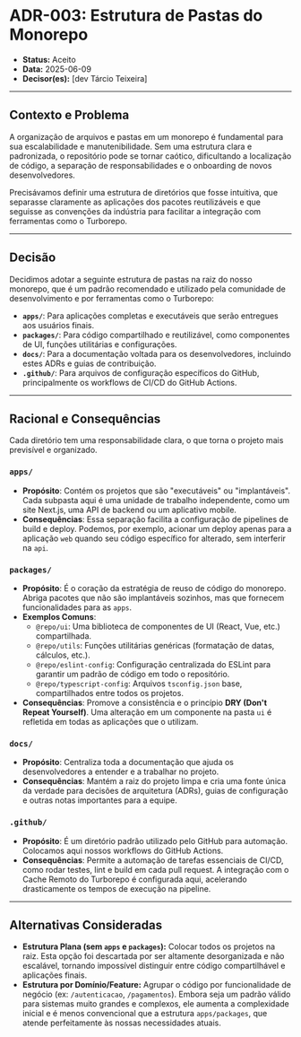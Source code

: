 # ADR-003: Estrutura de Pastas do Monorepo

* **Status:** Aceito
* **Data:** 2025-06-09
* **Decisor(es):** [dev Tárcio Teixeira]

---

## Contexto e Problema

A organização de arquivos e pastas em um monorepo é fundamental para sua escalabilidade e manutenibilidade. Sem uma estrutura clara e padronizada, o repositório pode se tornar caótico, dificultando a localização de código, a separação de responsabilidades e o onboarding de novos desenvolvedores.

Precisávamos definir uma estrutura de diretórios que fosse intuitiva, que separasse claramente as aplicações dos pacotes reutilizáveis e que seguisse as convenções da indústria para facilitar a integração com ferramentas como o Turborepo.

---

## Decisão

Decidimos adotar a seguinte estrutura de pastas na raiz do nosso monorepo, que é um padrão recomendado e utilizado pela comunidade de desenvolvimento e por ferramentas como o Turborepo:

* **`apps/`**: Para aplicações completas e executáveis que serão entregues aos usuários finais.
* **`packages/`**: Para código compartilhado e reutilizável, como componentes de UI, funções utilitárias e configurações.
* **`docs/`**: Para a documentação voltada para os desenvolvedores, incluindo estes ADRs e guias de contribuição.
* **`.github/`**: Para arquivos de configuração específicos do GitHub, principalmente os workflows de CI/CD do GitHub Actions.

---

## Racional e Consequências

Cada diretório tem uma responsabilidade clara, o que torna o projeto mais previsível e organizado.

### `apps/`
* **Propósito**: Contém os projetos que são "executáveis" ou "implantáveis". Cada subpasta aqui é uma unidade de trabalho independente, como um site Next.js, uma API de backend ou um aplicativo mobile.
* **Consequências**: Essa separação facilita a configuração de pipelines de build e deploy. Podemos, por exemplo, acionar um deploy apenas para a aplicação `web` quando seu código específico for alterado, sem interferir na `api`.

### `packages/`
* **Propósito**: É o coração da estratégia de reuso de código do monorepo. Abriga pacotes que não são implantáveis sozinhos, mas que fornecem funcionalidades para as `apps`.
* **Exemplos Comuns**:
    * `@repo/ui`: Uma biblioteca de componentes de UI (React, Vue, etc.) compartilhada.
    * `@repo/utils`: Funções utilitárias genéricas (formatação de datas, cálculos, etc.).
    * `@repo/eslint-config`: Configuração centralizada do ESLint para garantir um padrão de código em todo o repositório.
    * `@repo/typescript-config`: Arquivos `tsconfig.json` base, compartilhados entre todos os projetos.
* **Consequências**: Promove a consistência e o princípio **DRY (Don't Repeat Yourself)**. Uma alteração em um componente na pasta `ui` é refletida em todas as aplicações que o utilizam.

### `docs/`
* **Propósito**: Centraliza toda a documentação que ajuda os desenvolvedores a entender e a trabalhar no projeto.
* **Consequências**: Mantém a raiz do projeto limpa e cria uma fonte única da verdade para decisões de arquitetura (ADRs), guias de configuração e outras notas importantes para a equipe.

### `.github/`
* **Propósito**: É um diretório padrão utilizado pelo GitHub para automação. Colocamos aqui nossos workflows do GitHub Actions.
* **Consequências**: Permite a automação de tarefas essenciais de CI/CD, como rodar testes, lint e build em cada pull request. A integração com o Cache Remoto do Turborepo é configurada aqui, acelerando drasticamente os tempos de execução na pipeline.

---

## Alternativas Consideradas

* **Estrutura Plana (sem `apps` e `packages`):** Colocar todos os projetos na raiz. Esta opção foi descartada por ser altamente desorganizada e não escalável, tornando impossível distinguir entre código compartilhável e aplicações finais.
* **Estrutura por Domínio/Feature:** Agrupar o código por funcionalidade de negócio (ex: `/autenticacao`, `/pagamentos`). Embora seja um padrão válido para sistemas muito grandes e complexos, ele aumenta a complexidade inicial e é menos convencional que a estrutura `apps/packages`, que atende perfeitamente às nossas necessidades atuais.